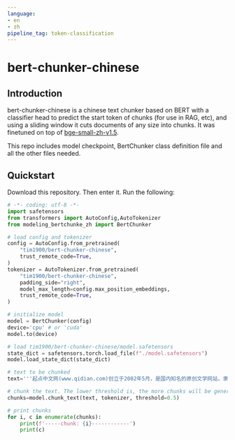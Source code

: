 ```yaml
---
language:
- en
- zh
pipeline_tag: token-classification
---
```

# bert-chunker-chinese

## Introduction

bert-chunker-chinese is a chinese text chunker based on BERT with a classifier head to predict the start token of chunks (for use in RAG, etc), and using a sliding window it cuts documents of any size into chunks. It was finetuned on top of [bge-small-zh-v1.5](https://huggingface.co/BAAI/bge-small-zh-v1.5).

This repo includes model checkpoint, BertChunker class definition file and all the other files needed.

## Quickstart
Download this repository. Then enter it. Run the following:

```python
# -*- coding: utf-8 -*-
import safetensors
from transformers import AutoConfig,AutoTokenizer
from modeling_bertchunke_zh import BertChunker

# load config and tokenizer
config = AutoConfig.from_pretrained(
    "tim1900/bert-chunker-chinese",
    trust_remote_code=True,
)
tokenizer = AutoTokenizer.from_pretrained(
    "tim1900/bert-chunker-chinese",
    padding_side="right",
    model_max_length=config.max_position_embeddings,
    trust_remote_code=True,
)

# initialize model
model = BertChunker(config)
device='cpu' # or 'cuda'
model.to(device)

# load tim1900/bert-chunker-chinese/model.safetensors
state_dict = safetensors.torch.load_file(f"./model.safetensors")
model.load_state_dict(state_dict)

# text to be chunked
text='''起点中文网(www.qidian.com)创立于2002年5月，是国内知名的原创文学网站，隶属于阅文集团旗下。起点中文网以推动中国原创文学事业为宗旨，长期致力于原创文学作者的挖掘与培养，并取得了巨大成果：2003年10月，起点中文网开启“在线收费阅读”服务，成为真正意义上的网络文学赢利模式的先锋之一，就此奠定了原创文学的行业基础。此后，起点又推出了作家福利、文学交互、内容发掘推广、版权管理等机制和体系，为原创文学的发展注入了巨大活力，有力推动了中国文学原创事业的发展。在清晨的微光中，一只孤独的猫头鹰在古老的橡树上低声吟唱，它的歌声如同夜色的回声，穿越了时间的迷雾。树叶在微风中轻轻摇曳，仿佛在诉说着古老的故事，每一个音符都带着森林的秘密。一位年轻的程序员正专注地敲打着键盘，代码的海洋在他眼前展开。他的手指在键盘上飞舞，如同钢琴家在演奏一曲复杂的交响乐。屏幕上的光标闪烁，仿佛在等待着下一个指令，引领他进入未知的数字世界。'''

# chunk the text. The lower threshold is, the more chunks will be generated. Can be negative or positive.
chunks=model.chunk_text(text, tokenizer, threshold=0.5)

# print chunks
for i, c in enumerate(chunks):
    print(f'-----chunk: {i}------------')
    print(c)
```